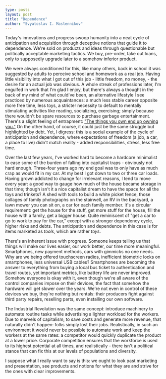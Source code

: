 ```yaml
---
type: posts
layout: post
title: "Dependence"
author: "Svyatoslav I. Maslennikov"
---
```


Today's innovations and progress swoop humanity into a neat cycle of anticipation and acquisition through deceptive notions that guide it to dependence. We're sold on products and ideas through questionable but politically acceptable marketing tactics. We buy, pre-order, take out loans, only to supposedly upgrade later to a somehow inferior product.

We were always conditioned for this, like many others, back in school it was suggested by adults to perceive school and homework as a real job. Having little visibility into what I got out of this job - little freedom, no money, - the desire for an actual job was obvious. A whole streak of professions later, I'm engulfed in work that I'm glad I enjoy, but there's always a thought in the back of my mind of what could've been, an alternative lifestyle I see practiced by numerous acquaintances: a much less stable career opposite more free time, less toys, a stricter necessity to default to mentally stimulating activities like reading, socializing, exercising; simply because there wouldn't be spare resources to purchase garbage entertainment. There's a slight feeling of entrapment: ["The things you own end up owning you."](https://www.goodreads.com/quotes/134739-the-things-you-own-end-up-owning-you-it-s-only) On the other hand, of course, it could just be the same struggle but highlighted by debt. Yet, I digress: this is a social example of the cycle of anticipation and dependence, where expectations of freedom (a job, a car, a place to live) didn't match reality - added responsibilities, stress, less free time.

Over the last few years, I've worked hard to become a hardcore minimalist to ease some of the burden of falling into capitalist traps - obviously not hard enough. Three-four years ago my end goal was to only have as much crap as would fit in my car. At my best I got down to two or three car loads. Having grown addicted to change for irrelevant reasons, I tend to move every year: a good way to gauge how much of the house became storage in that time; though isn't it a nice capitalist dream to have the space for all the toys and trinkets? A shed with tools to build a white picket fence, those collages of family photographs on the stairwell, an RV in the backyard, a lawn mower you can sit on, a car for each family member. It's a circular requirement: get the house for the stuff, get more stuff for the house, fill the house with a family, get a bigger house. Quite reminiscent of "get a car to go to work to pay for the car," except with a stronger dependency cycle, higher risks and debts. The anticipation and dependence in this case is for items marketed as *tools*, which are rather *toys*.

There's an inherent issue with progress. Someone keeps telling us that things will make our lives easier, our work better, our time more meaningful. Smartphones, new payment methods, cars with gimmicks no one needs. Why are we being offered touchscreen radios, inefficient biometric locks on smartphones, less universal USB cables? Smartphones are becoming the answer to everything from buying a local bus ticket to authentication and travel routes, yet important metrics, like battery life are never improved. Somehow everyone is okay with it, even though we're all aware of the control companies impose on their devices, the fact that somehow the hardware will get slower over the years. We're not even in control of these devices we buy, they're nothing but rentals: their producers fight against third party repairs, reselling parts, even installing our own software.

The Industrial Revolution was the same concept: introduce machinery to automate routine tasks while advertising a lighter workload for the workers. Due to marvels of capitalism, to save costs and generate more revenue, that naturally didn't happen: folks simply lost their jobs. Realistically, in such an environment it would never be possible to automate work and keep the workers at the same rates: a competitor would quickly duplicate the product at a lower price. Corporate competition ensures that the workforce is used to its highest potential at all times, and realistically - there isn't a political stance that can fix this at our levels of populations and diversity.

I suppose what I really want to say is this: we ought to look past marketing and presentation, see products and notions for what they are and strive for the ones with clear improvements.
